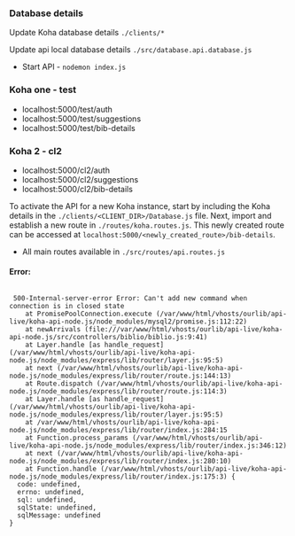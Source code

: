 ### Database details

Update Koha database details `./clients/*`

Update api local database details `./src/database.api.database.js`


- Start API - `nodemon index.js`


### Koha one - test 
- localhost:5000/test/auth
- localhost:5000/test/suggestions
- localhost:5000/test/bib-details

### Koha 2 - cl2
- localhost:5000/cl2/auth
- localhost:5000/cl2/suggestions
- localhost:5000/cl2/bib-details


To activate the API for a new Koha instance, start by including the Koha details in the `./clients/<CLIENT_DIR>/Database.js` file.
Next, import and establish a new route in `./routes/koha.routes.js`. 
This newly created route can be accessed at `localhost:5000/<newly_created_route>/bib-details`.



- All main routes available in `./src/routes/api.routes.js`



#### Error: 

```

 500-Internal-server-error Error: Can't add new command when connection is in closed state
    at PromisePoolConnection.execute (/var/www/html/vhosts/ourlib/api-live/koha-api-node.js/node_modules/mysql2/promise.js:112:22)
    at newArrivals (file:///var/www/html/vhosts/ourlib/api-live/koha-api-node.js/src/controllers/biblio/biblio.js:9:41)
    at Layer.handle [as handle_request] (/var/www/html/vhosts/ourlib/api-live/koha-api-node.js/node_modules/express/lib/router/layer.js:95:5)
    at next (/var/www/html/vhosts/ourlib/api-live/koha-api-node.js/node_modules/express/lib/router/route.js:144:13)
    at Route.dispatch (/var/www/html/vhosts/ourlib/api-live/koha-api-node.js/node_modules/express/lib/router/route.js:114:3)
    at Layer.handle [as handle_request] (/var/www/html/vhosts/ourlib/api-live/koha-api-node.js/node_modules/express/lib/router/layer.js:95:5)
    at /var/www/html/vhosts/ourlib/api-live/koha-api-node.js/node_modules/express/lib/router/index.js:284:15
    at Function.process_params (/var/www/html/vhosts/ourlib/api-live/koha-api-node.js/node_modules/express/lib/router/index.js:346:12)
    at next (/var/www/html/vhosts/ourlib/api-live/koha-api-node.js/node_modules/express/lib/router/index.js:280:10)
    at Function.handle (/var/www/html/vhosts/ourlib/api-live/koha-api-node.js/node_modules/express/lib/router/index.js:175:3) {
  code: undefined,
  errno: undefined,
  sql: undefined,
  sqlState: undefined,
  sqlMessage: undefined
}

```
